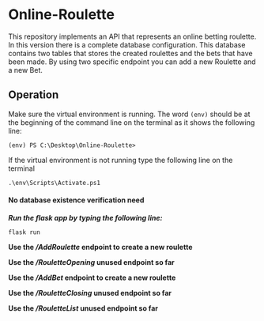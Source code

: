 # Online-Roulette
This repository implements an API that represents an online betting roulette. In this version there is a complete database configuration. This database contains two tables that stores the created roulettes and the bets that have been made. 
By using two specific endpoint you can add a new Roulette and a new Bet.

## Operation
Make sure the virtual environment is running. The word `(env)` should be at the beginning of the command line on the terminal as it shows the following line: 

    (env) PS C:\Desktop\Online-Roulette> 

If the virtual environment is not running type the following line on the terminal

    .\env\Scripts\Activate.ps1

#### **No database existence verification need**

***Run the flask app by typing the following line:***

    flask run

**Use the */AddRoulette* endpoint to create a new roulette**

**Use the */RouletteOpening* unused endpoint so far**

**Use the */AddBet* endpoint to create a new roulette**

**Use the */RouletteClosing* unused endpoint so far**

**Use the */RouletteList* unused endpoint so far**
